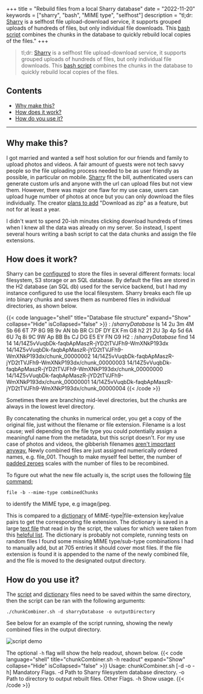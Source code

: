 +++
title = "Rebuild files from a local Sharry database"
date = "2022-11-20"
keywords = ["sharry", "bash", "MIME type", "selfhost"]
description = "tl;dr: [Sharry](https://github.com/eikek/sharry#readme) is a selfhost file upload-download service, it supports grouped uploads of hundreds of files, but only individual file downloads. This [bash script](https://github.com/mpdcampbell/sharry-chunk-combiner#readme) combines the chunks in the database to quickly rebuild local copies of the files." 
+++

> tl;dr: [Sharry](https://github.com/eikek/sharry#readme) is a selfhost file upload-download service, it supports grouped uploads of hundreds of files, but only individual file downloads. This [bash script](https://github.com/mpdcampbell/sharry-chunk-combiner#readme) combines the chunks in the database to quickly rebuild local copies of the files.

## Contents
- [Why make this?](#why-make-this)  
- [How does it work?](#how-does-it-work)  
- [How do you use it?](#how-do-you-use-it)  
---

## Why make this?
I got married and wanted a self host solution for our friends and family to upload photos and videos. A fair amount of guests were not tech savvy people so the file uploading process needed to be as user friendly as possible, in particular on mobile. [Sharry](https://github.com/eikek/sharry) fit the bill, authenticated users can generate custom urls and anyone with the url can upload files but not view them. However, there was major one flaw for my use case, users can upload huge number of photos at once but you can only download the files individually. The creator [plans to add](https://github.com/eikek/sharry/issues/907) "Download as zip" as a feature, but not for at least a year.

I didn't want to spend 20-ish minutes clicking download hundreds of times when I knew all the data was already on my server. So instead, I spent several hours writing a bash script to cat the data chunks and assign the file extensions.

## How does it work?
Sharry can be [configured](https://eikek.github.io/sharry/doc/configure) to store the files in several different formats: local filesystem, S3 storage or an SQL database. By default the files are stored in the H2 database (an SQL db) used for the service backend, but I had my instance configured to use the local filesystem. Sharry breaks each file up into binary chunks and saves them as numbered files in individual directories, as shown below.  

{{< code language="shell" title="Database file structure" expand="Show" collapse="Hide" isCollapsed="false" >}}
$:~/sharryDatabase$ ls
14  2u  3m  4M  5b  66  6T  7P  8G  9B  9v  AN  bb  BR  Ci  DF  DY  EX  Fm  G8  h2
21  2U  3p  4p  5d  6A  6U  7q  8i  9C  9W  Ap  BB  Bs  CJ  DG  E5  EY  FN  G9  H2
$:~/sharryDatabase$ find 14
14
14/14Z5vVuqbDk-faqbApMaszR-jYD2tTVJFh9-WmXNkP193dx
14/14Z5vVuqbDk-faqbApMaszR-jYD2tTVJFh9-WmXNkP193dx/chunk_00000002
14/14Z5vVuqbDk-faqbApMaszR-jYD2tTVJFh9-WmXNkP193dx/chunk_00000003
14/14Z5vVuqbDk-faqbApMaszR-jYD2tTVJFh9-WmXNkP193dx/chunk_00000000
14/14Z5vVuqbDk-faqbApMaszR-jYD2tTVJFh9-WmXNkP193dx/chunk_00000001
14/14Z5vVuqbDk-faqbApMaszR-jYD2tTVJFh9-WmXNkP193dx/chunk_00000004
{{< /code >}}

Sometimes there are branching mid-level directories, but the chunks are always in the lowest level directory. 

By concatenating the chunks in numerical order, you get a copy of the original file, just without the filename or file extension. Filename is a lost cause; well depending on the file type you could potentially assign a meaningful name from the metadata, but this script doesn't. For my use case of photos and videos, the gibberish filenames [aren't important anyway.](https://xkcd.com/349/) Newly combined files are just assigned numerically ordered names, e.g. file_001. Though to make myself feel better, the number of [padded zeroes](https://github.com/mpdcampbell/sharry-chunk-combiner/blob/84588037c139b506210183a3e65e51ca068ba0d5/chunkCombiner.sh#L81) scales with the number of files to be recombined. 

To figure out what the new file actually is, the script uses the following [file command:](https://manpages.ubuntu.com/manpages/focal/en/man1/file.1.html)

```file -b --mime-type combinedChunks```  

 to identify the MIME type, e.g image/jpeg. 
 
 This is compared to a [dictionary](https://www.delftstack.com/howto/linux/bash-associative-array/) of MIME-type|file-extension key|value pairs to get the corresponding file extension. The dictionary is saved in a large [text file](https://github.com/mpdcampbell/sharry-chunk-combiner/blob/master/extByMimeType.txt) that read in by the script, the values for which were taken from this [helpful list](https://www.freeformatter.com/mime-types-list.html). The dictionary is probably not complete, running tests on random files I found some missing MIME type/sub-type combinations I had to manually add, but at 705 entries it should cover most files. If the file extension is found it is appended to the name of the newly combined file, and the file is moved to the designated output directory.

## How do you use it?
The [script](https://github.com/mpdcampbell/sharry-chunk-combiner/blob/master/chunkCombiner.sh) and [dictionary](https://github.com/mpdcampbell/sharry-chunk-combiner/blob/master/extByMimeType.txt) files need to be saved within the same directory, then the script can be ran with the following arguments:

```./chunkCombiner.sh -d sharryDatabase -o outputDirectory```

See below for an example of the script running, showing the newly combined files in the output directory.

![script demo](/img/posts/sharryFileRebuilder/scriptDemo.gif)

The optional ```-h``` flag will show the help readout, shown below.
{{< code language="shell" title="chunkCombiner.sh -h readout" expand="Show" collapse="Hide" isCollapsed="false" >}}
Usage: chunkCombiner.sh [-d -o -h]
  Mandatory Flags.
    -d    Path to Sharry filesystem database directory.
    -o    Path to directory to output rebuilt files.
  Other Flags.
    -h    Show usage.
{{< /code >}}
